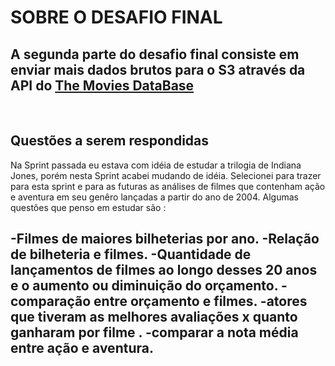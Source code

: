 # SOBRE O DESAFIO FINAL
## A segunda parte do desafio final consiste em enviar mais dados brutos para o S3 através da API do [The Movies DataBase](https://developer.themoviedb.org/docs/getting-started)

<br>

## Questões a serem respondidas
Na Sprint passada eu estava com idéia de estudar a trilogia de Indiana Jones, porém nesta Sprint acabei mudando de idéia.
Selecionei para trazer para esta sprint e para as futuras as análises de filmes que contenham ação e aventura em seu genêro lançadas a partir do ano de 2004. Algumas questões que penso em estudar são :
<br>

-Filmes de maiores bilheterias por ano.
-Relação de bilheteria e filmes.
-Quantidade de lançamentos de filmes ao longo desses 20 anos e o aumento ou diminuição do orçamento.
-comparação entre orçamento e filmes.
-atores que tiveram as melhores avaliações x quanto ganharam por filme .
-comparar a nota média entre ação e aventura.
-













